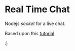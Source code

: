 Real Time Chat
===

Nodejs _socket_ for a live chat.

Based upon this [tutorial](http://net.tutsplus.com/tutorials/javascript-ajax/real-time-chat-with-nodejs-socket-io-and-expressjs/)

:)